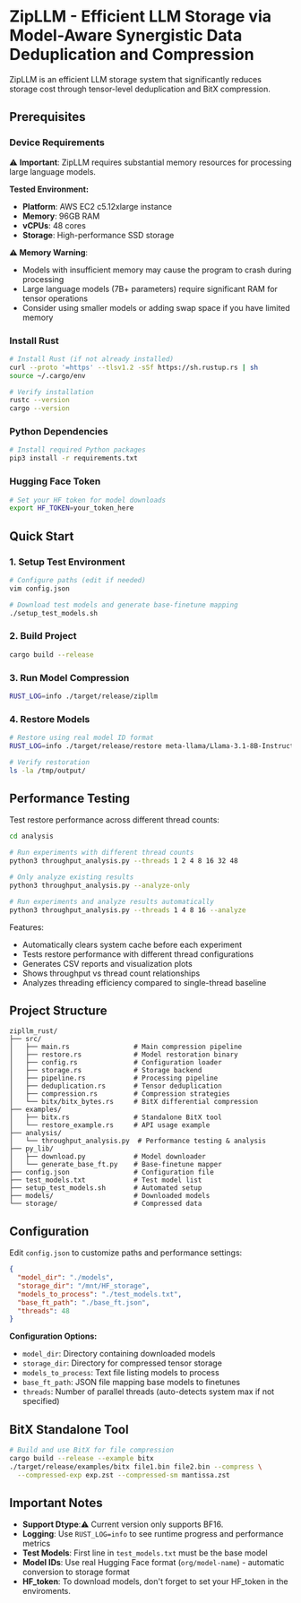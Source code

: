 # ZipLLM - Efficient LLM Storage via Model-Aware Synergistic Data Deduplication and Compression

ZipLLM is an efficient LLM storage system that significantly reduces storage cost through tensor-level deduplication and BitX compression.

## Prerequisites

### Device Requirements

⚠️ **Important**: ZipLLM requires substantial memory resources for processing large language models.

**Tested Environment:**
- **Platform**: AWS EC2 c5.12xlarge instance
- **Memory**: 96GB RAM
- **vCPUs**: 48 cores
- **Storage**: High-performance SSD storage

**⚠️ Memory Warning**: 
- Models with insufficient memory may cause the program to crash during processing
- Large language models (7B+ parameters) require significant RAM for tensor operations
- Consider using smaller models or adding swap space if you have limited memory

### Install Rust
```bash
# Install Rust (if not already installed)
curl --proto '=https' --tlsv1.2 -sSf https://sh.rustup.rs | sh
source ~/.cargo/env

# Verify installation
rustc --version
cargo --version
```

### Python Dependencies
```bash
# Install required Python packages
pip3 install -r requirements.txt
```

### Hugging Face Token
```bash
# Set your HF token for model downloads
export HF_TOKEN=your_token_here
```

## Quick Start

### 1. Setup Test Environment
```bash
# Configure paths (edit if needed)
vim config.json

# Download test models and generate base-finetune mapping
./setup_test_models.sh
```
### 2. Build Project
```bash
cargo build --release
```

### 3. Run Model Compression
```bash
RUST_LOG=info ./target/release/zipllm
```

### 4. Restore Models
```bash
# Restore using real model ID format
RUST_LOG=info ./target/release/restore meta-llama/Llama-3.1-8B-Instruct /tmp/output

# Verify restoration
ls -la /tmp/output/
```

## Performance Testing

Test restore performance across different thread counts:

```bash
cd analysis

# Run experiments with different thread counts
python3 throughput_analysis.py --threads 1 2 4 8 16 32 48

# Only analyze existing results
python3 throughput_analysis.py --analyze-only

# Run experiments and analyze results automatically
python3 throughput_analysis.py --threads 1 4 8 16 --analyze
```

Features:
- Automatically clears system cache before each experiment
- Tests restore performance with different thread configurations  
- Generates CSV reports and visualization plots
- Shows throughput vs thread count relationships
- Analyzes threading efficiency compared to single-thread baseline

## Project Structure

```
zipllm_rust/
├── src/
│   ├── main.rs                # Main compression pipeline
│   ├── restore.rs             # Model restoration binary
│   ├── config.rs              # Configuration loader
│   ├── storage.rs             # Storage backend
│   ├── pipeline.rs            # Processing pipeline
│   ├── deduplication.rs       # Tensor deduplication
│   ├── compression.rs         # Compression strategies
│   └── bitx/bitx_bytes.rs     # BitX differential compression
├── examples/
│   ├── bitx.rs                # Standalone BitX tool
│   └── restore_example.rs     # API usage example
├── analysis/
│   └── throughput_analysis.py  # Performance testing & analysis
├── py_lib/
│   ├── download.py            # Model downloader
│   └── generate_base_ft.py    # Base-finetune mapper
├── config.json                # Configuration file
├── test_models.txt            # Test model list
├── setup_test_models.sh       # Automated setup
├── models/                    # Downloaded models
└── storage/                   # Compressed data
```

## Configuration

Edit `config.json` to customize paths and performance settings:

```json
{
  "model_dir": "./models",
  "storage_dir": "/mnt/HF_storage", 
  "models_to_process": "./test_models.txt",
  "base_ft_path": "./base_ft.json",
  "threads": 48
}
```

**Configuration Options:**
- `model_dir`: Directory containing downloaded models
- `storage_dir`: Directory for compressed tensor storage  
- `models_to_process`: Text file listing models to process
- `base_ft_path`: JSON file mapping base models to finetunes
- `threads`: Number of parallel threads (auto-detects system max if not specified)

## BitX Standalone Tool

```bash
# Build and use BitX for file compression
cargo build --release --example bitx
./target/release/examples/bitx file1.bin file2.bin --compress \
  --compressed-exp exp.zst --compressed-sm mantissa.zst
```

## Important Notes
- **Support Dtype**:⚠️ Current version only supports BF16.
- **Logging**: Use `RUST_LOG=info` to see runtime progress and performance metrics
- **Test Models**: First line in `test_models.txt` must be the base model
- **Model IDs**: Use real Hugging Face format (`org/model-name`) - automatic conversion to storage format
- **HF_token**: To download models, don't forget to set your HF_token in the enviroments.
